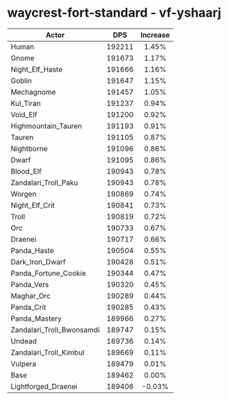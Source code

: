 # waycrest-fort-standard - vf-yshaarj
| Actor | DPS | Increase |
|---|:---:|:---:|
|Human|192211|1.45%|
|Gnome|191673|1.17%|
|Night_Elf_Haste|191666|1.16%|
|Goblin|191647|1.15%|
|Mechagnome|191457|1.05%|
|Kul_Tiran|191237|0.94%|
|Void_Elf|191200|0.92%|
|Highmountain_Tauren|191193|0.91%|
|Tauren|191105|0.87%|
|Nightborne|191096|0.86%|
|Dwarf|191095|0.86%|
|Blood_Elf|190943|0.78%|
|Zandalari_Troll_Paku|190943|0.78%|
|Worgen|190869|0.74%|
|Night_Elf_Crit|190841|0.73%|
|Troll|190819|0.72%|
|Orc|190733|0.67%|
|Draenei|190717|0.66%|
|Panda_Haste|190504|0.55%|
|Dark_Iron_Dwarf|190428|0.51%|
|Panda_Fortune_Cookie|190344|0.47%|
|Panda_Vers|190320|0.45%|
|Maghar_Orc|190289|0.44%|
|Panda_Crit|190285|0.43%|
|Panda_Mastery|189966|0.27%|
|Zandalari_Troll_Bwonsamdi|189747|0.15%|
|Undead|189736|0.14%|
|Zandalari_Troll_Kimbul|189669|0.11%|
|Vulpera|189479|0.01%|
|Base|189462|0.00%|
|Lightforged_Draenei|189406|-0.03%|
